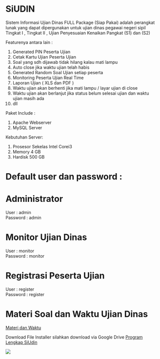 # SiUDIN
Sistem Informasi Ujian Dinas FULL Package (Siap Pakai) adalah perangkat lunak yang dapat dipergunakan untuk ujian dinas pegawai negeri sipil Tingkat I , Tingkat II , Ujian Penyesuaian Kenaikan Pangkat (S1) dan (S2)

Featurenya antara lain  :
1. Generated PIN Peserta Ujian
2. Cetak Kartu Ujian Peserta Ujian
3. Soal yang sdh dijawab tidak hilang kalau mati lampu
4. Auto close jika waktu ujian telah habis
5. Generated Random Soal  Ujian setiap peserta
6. Monitoring Peserta Ujian Real Time
7. Laporan Ujian ( XLS dan PDF )
8. Waktu ujian akan berhenti jika mati lampu / layar ujian di close
9. Waktu ujian akan berlanjut jika status belum selesai ujian dan waktu ujian masih ada
10. dll

Paket Include :
1. Apache Webserver
2. MySQL Server

Kebutuhan Server:
1. Prosesor Sekelas Intel Corei3
2. Memory 4 GB
3. Hardisk 500 GB

Default user dan password :
===========================
Administrator
==========================
User      : admin<br/>
Password  : admin

Monitor Ujian Dinas
====================
User      : monitor<br/>
Password  : monitor

Registrasi Peserta Ujian
========================
User      : register<br/>
Password  : register

Materi Soal  dan Waktu Ujian Dinas
===========================================
<a href="https://github.com/papamas/udin/blob/master/PPT%20Materi/PENYUSUNAN%20SOAL%20UJIAN%20DINAS%20DAN%20UJIAN%20PENYESUAIAN%20KENAIKAN.pptx">Materi dan Waktu</a>

Download  File Installer silahkan download via Google Drive <a href="https://drive.google.com/uc?id=189eJTkatIYTkSEui2eQCUhyCKBkvuNPG&export=download"> Program Lengkap SiUdin</a> 


<img src="https://github.com/papamas/udin/blob/master/Screenshot/Dashboard%20Ujian.jpg" />



